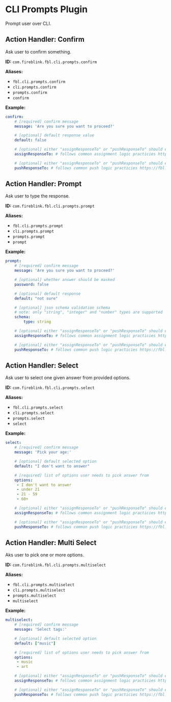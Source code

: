 # CLI Prompts Plugin

Prompt user over CLI.

## Action Handler: Confirm

Ask user to confirm something.

**ID:** `com.fireblink.fbl.cli.prompts.confirm`

**Aliases:**

* `fbl.cli.prompts.confirm`
* `cli.prompts.confirm`
* `prompts.confirm`
* `confirm`

**Example:**

```yaml
confirm:
    # [required] confirm message
    message: 'Are you sure you want to proceed?'

    # [optional] default response value
    default: false

    # [optional] either "assignResponseTo" or "pushResponseTo" should exist  
    assignResponseTo: # follows common assignment logic practicies https://fbl.fireblink.com/plugins/common#assign-to    

    # [optional] either "assignResponseTo" or "pushResponseTo" should exist
    pushResponseTo: # follows common push logic practicies https://fbl.fireblink.com/plugins/common#push-to  
```

## Action Handler: Prompt

Ask user to type the response.

**ID:** `com.fireblink.fbl.cli.prompts.prompt`

**Aliases:**

* `fbl.cli.prompts.prompt`
* `cli.prompts.prompt`
* `prompts.prompt`
* `prompt`

**Example:**

```yaml
prompt:
    # [required] confirm message
    message: 'Are you sure you want to proceed?'

    # [optional] whether answer should be masked
    password: false

    # [optional] default response
    default: "not sure"

    # [optional] json schema validation schema
    # note: only "string", "integer" and "number" types are supported
    schema:
        type: string

    # [optional] either "assignResponseTo" or "pushResponseTo" should exist
    assignResponseTo: # follows common assignment logic practicies https://fbl.fireblink.com/plugins/common#assign-to    

    # [optional] either "assignResponseTo" or "pushResponseTo" should exist
    pushResponseTo: # follows common push logic practicies https://fbl.fireblink.com/plugins/common#push-to  
```

## Action Handler: Select

Ask user to select one given answer from provided options.

**ID:** `com.fireblink.fbl.cli.prompts.select`

**Aliases:**

* `fbl.cli.prompts.select`
* `cli.prompts.select`
* `prompts.select`
* `select`

**Example:**

```yaml
select:
    # [required] confirm message
    message: 'Pick your age:'

    # [optional] default selected option
    default: "I don't want to answer"

    # [required] list of options user needs to pick answer from
    options:
     - I don't want to answer
     - under 21
     - 21 - 59
     - 60+

    # [optional] either "assignResponseTo" or "pushResponseTo" should exist
    assignResponseTo: # follows common assignment logic practicies https://fbl.fireblink.com/plugins/common#assign-to    

    # [optional] either "assignResponseTo" or "pushResponseTo" should exist
    pushResponseTo: # follows common push logic practicies https://fbl.fireblink.com/plugins/common#push-to 
```

## Action Handler: Multi Select

Aks user to pick one or more options.

**ID:** `com.fireblink.fbl.cli.prompts.multiselect`

**Aliases:**

* `fbl.cli.prompts.multiselect`
* `cli.prompts.multiselect`
* `prompts.multiselect`
* `multiselect`

**Example:**

```yaml
multiselect:
    # [required] confirm message
    message: 'Select tags:'

    # [optional] default selected option
    default: ["music"]

    # [required] list of options user needs to pick answer from
    options:
     - music
     - art

    # [optional] either "assignResponseTo" or "pushResponseTo" should exist
    assignResponseTo: # follows common assignment logic practicies https://fbl.fireblink.com/plugins/common#assign-to    

    # [optional] either "assignResponseTo" or "pushResponseTo" should exist
    pushResponseTo: # follows common push logic practicies https://fbl.fireblink.com/plugins/common#push-to 
```
